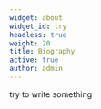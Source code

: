 ```yaml
---
widget: about
widget_id: try
headless: true
weight: 20
title: Biography
active: true
author: admin
---
```

try to write something